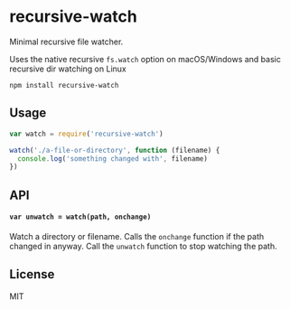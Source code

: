 # recursive-watch

Minimal recursive file watcher.

Uses the native recursive `fs.watch` option on macOS/Windows and basic recursive dir watching on Linux

```
npm install recursive-watch
```

## Usage

``` js
var watch = require('recursive-watch')

watch('./a-file-or-directory', function (filename) {
  console.log('something changed with', filename)
})
```

## API

#### `var unwatch = watch(path, onchange)`

Watch a directory or filename. Calls the `onchange` function if the path changed in anyway.
Call the `unwatch` function to stop watching the path.

## License

MIT
